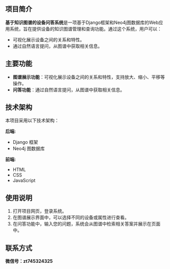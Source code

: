 ## 项目简介

**基于知识图谱的设备问答系统**是一项基于Django框架和Neo4j图数据库的Web应用系统，旨在提供设备的知识图谱管理和查询功能。通过这个系统，用户可以：

* 可视化展示设备之间的关系和特性。
* 通过自然语言提问，从图谱中获取相关信息。


## 主要功能

* **图谱展示功能**：可视化展示设备之间的关系和特性，支持放大、缩小、平移等操作。
* **问答功能**：通过自然语言提问，从图谱中获取相关信息。


## 技术架构

本项目采用以下技术架构：

**后端:**
* Django 框架
* Neo4j 图数据库

**前端:**
* HTML
* CSS
* JavaScript


## 使用说明

1. 打开项目网页，登录系统。
2. 在图谱展示界面中，可以选择不同的设备或属性进行查看。
3. 在问答功能中，输入您的问题，系统会从图谱中检索相关答案并展示在页面中。

## 联系方式

**微信号：zt745324325**
